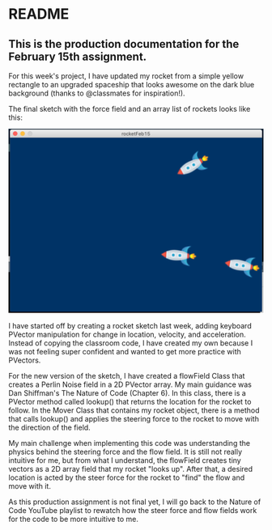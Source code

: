 # README

## This is the production documentation for the February 15th assignment.

For this week's project, I have updated my rocket from a simple yellow rectangle to an upgraded spaceship that looks awesome on the dark blue background (thanks to @classmates for inspiration!).

The final sketch with the force field and an array list of rockets looks like this:

![Rocket Image](example.png)

I have started off by creating a rocket sketch last week, adding keyboard PVector manipulation for change in location, velocity, and acceleration. Instead of copying the classroom code, I have created my own because I was not feeling super confident and wanted to get more practice with PVectors.

For the new version of the sketch, I have created a flowField Class that creates a Perlin Noise field in a 2D PVector array. My main guidance was Dan Shiffman's The Nature of Code (Chapter 6). In this class, there is a PVector method called lookup() that returns the location for the rocket to follow. In the Mover Class that contains my rocket object, there is a method that calls lookup() and applies the steering force to the rocket to move with the direction of the field.

My main challenge when implementing this code was understanding the physics behind the steering force and the flow field. It is still not really intuitive for me, but from what I understand, the flowField creates tiny vectors as a 2D array field that my rocket "looks up". After that, a desired location is acted by the steer force for the rocket to "find" the flow and move with it.

As this production assignment is not final yet, I will go back to the Nature of Code YouTube playlist to rewatch how the steer force and flow fields work for the code to be more intuitive to me.
